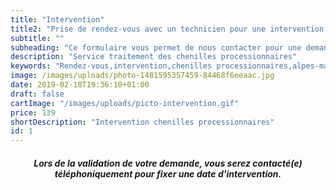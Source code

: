 ```yaml
---
title: "Intervention"
title2: "Prise de rendez-vous avec un technicien pour une intervention."
subtitle: ""
subheading: "Ce formulaire vous permet de nous contacter pour une demande de renseignements ou de devis. Vous recevrez une réponse très rapidement par mail ou par téléphone."
description: "Service traitement des chenilles processionnaires"
keywords: "Rendez-vous,intervention,chenilles processionnaires,alpes-maritimes,var,monaco."
image: /images/uploads/photo-1481595357459-84468f6eeaac.jpg
date: 2019-02-18T19:36:10+01:00
draft: false
cartImage: "/images/uploads/picto-intervention.gif"
price: 139
shortDescription: "Intervention chenilles processionnaires"
id: 1
---
```


<h5 style="text-align:center;">Lors de la validation de votre demande, vous serez contacté(e) téléphoniquement pour fixer une date d'intervention.</h5>
